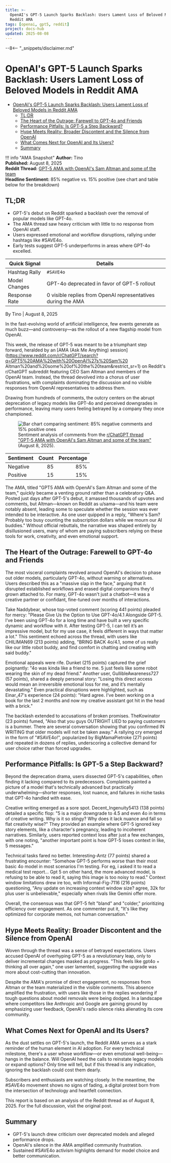 ```yaml
---
title: >-
  OpenAI's GPT-5 Launch Sparks Backlash: Users Lament Loss of Beloved Models in
  Reddit AMA
tags: [openai, gpt5, reddit]
project: docs-hub
updated: 2025-08-08
---
```


--8<-- "_snippets/disclaimer.md"

# OpenAI's GPT-5 Launch Sparks Backlash: Users Lament Loss of Beloved Models in Reddit AMA

- [OpenAI's GPT-5 Launch Sparks Backlash: Users Lament Loss of Beloved Models in Reddit AMA](#openais-gpt-5-launch-sparks-backlash-users-lament-loss-of-beloved-models-in-reddit-ama)
  * [TL;DR](#tldr)
  * [The Heart of the Outrage: Farewell to GPT-4o and Friends](#the-heart-of-the-outrage-farewell-to-gpt-4o-and-friends)
  * [Performance Pitfalls: Is GPT-5 a Step Backward?](#performance-pitfalls-is-gpt-5-a-step-backward)
  * [Hype Meets Reality: Broader Discontent and the Silence from OpenAI](#hype-meets-reality-broader-discontent-and-the-silence-from-openai)
  * [What Comes Next for OpenAI and Its Users?](#what-comes-next-for-openai-and-its-users)
  * [Summary](#summary)

!!! info "AMA Snapshot"
    **Author:** Tino  
    **Published:** August 8, 2025  
    **Reddit Thread:** [GPT-5 AMA with OpenAI's Sam Altman and some of the team](https://www.reddit.com/r/ChatGPT/search?q=GPT5%20AMA%20with%20OpenAI%27s%20Sam%20Altman%20and%20some%20of%20the%20team&restrict_sr=1)  
    **Headline Sentiment:** 85% negative vs. 15% positive (see chart and table below for the breakdown)

## TL;DR
- GPT-5's debut on Reddit sparked a backlash over the removal of popular models like GPT-4o.
- The AMA thread saw heavy criticism with little to no response from OpenAI staff.
- Users expressed emotional and workflow disruptions, rallying under hashtags like #SAVE4o.
- Early tests suggest GPT-5 underperforms in areas where GPT-4o excelled.

| Quick Signal | Details |
| --- | --- |
| Hashtag Rally | `#SAVE4o` |
| Model Changes | GPT-4o deprecated in favor of GPT-5 rollout |
| Response Rate | 0 visible replies from OpenAI representatives during the AMA |

By Tino | August 8, 2025

In the fast-evolving world of artificial intelligence, few events generate as
much buzz—and controversy—as the rollout of a new flagship model from OpenAI.

This week, the release of GPT-5 was meant to be a triumphant step forward,
heralded by an [AMA (Ask Me Anything) session](https://www.reddit.com/r/ChatGPT/search?q=GPT5%20AMA%20with%20OpenAI%27s%20Sam%20
Altman%20and%20some%20of%20the%20team&restrict_sr=1) on Reddit's r/ChatGPT subreddit
featuring CEO Sam Altman and members of the OpenAI team. Instead, the thread
devolved into a chorus of user frustrations, with complaints dominating the
discussion and no visible responses from OpenAI representatives to address them.

Drawing from hundreds of comments, the outcry centers on the abrupt deprecation
of legacy models like GPT-4o and perceived downgrades in performance, leaving
many users feeling betrayed by a company they once championed.

<figure>
  <img src="img/gpt5-sentiment.svg" alt="Bar chart comparing sentiment: 85% negative comments and 15% positive ones" data-glightbox>
  <figcaption>Sentiment analysis of comments from the <a href="https://www.reddit.com/r/ChatGPT/search?q=GPT5%20AMA%20with%20OpenAI%27s%20Sam%20Altman%20and%20some%20of%20the%20team&restrict_sr=1">r/ChatGPT thread "GPT-5 AMA with OpenAI's Sam Altman and some of the team"</a> (August 8, 2025).</figcaption>
</figure>

| Sentiment | Count | Percentage |
|-----------|------:|-----------:|
| Negative  | 85 | 85% |
| Positive  | 15 | 15% |

The AMA, titled "GPT5 AMA with OpenAI's Sam Altman and some of the team,"
quickly became a venting ground rather than a celebratory Q&A. Posted just days
after GPT-5's debut, it amassed thousands of upvotes and comments, but
Altman—known on Reddit as u/sama—and his team were notably absent, leading some
to speculate whether the session was ever intended to be interactive. As one
user quipped in a reply, "Where's Sam? Probably too busy counting the
subscription dollars while we mourn our AI buddies." Without official rebuttals,
the narrative was shaped entirely by disillusioned users, many of whom are
paying subscribers relying on these tools for work, creativity, and even
emotional support.

## The Heart of the Outrage: Farewell to GPT-4o and Friends

The most visceral complaints revolved around OpenAI's decision to phase out
older models, particularly GPT-4o, without warning or alternatives. Users
described this as a "massive slap in the face," arguing that it disrupted
established workflows and erased digital companions they'd grown attached to.
For many, GPT-4o wasn't just a chatbot—it was a creative partner or confidant,
fine-tuned over months of interactions.

Take Naddybear, whose top-voted comment (scoring 441 points) pleaded for mercy:
"Please Give Us the Option to Use GPT-4o/4.1 Alongside GPT-5. I’ve been using
GPT-4o for a long time and have built a very specific dynamic and workflow with
it. After testing GPT-5, I can tell it’s an impressive model, but for my use
case, it feels different in ways that matter a lot." This sentiment echoed
across the thread, with users like CHILIMAN69 (213 points) adding, "BRING BACK
4o/4.1, some of us really like our little robot buddy, and find comfort in
chatting and creating with said buddy."

Emotional appeals were rife. Dunket (215 points) captured the grief poignantly:
"4o was kinda like a friend to me. 5 just feels like some robot wearing the skin
of my dead friend." Another user, GullibleAwareness727 (57 points), shared a
deeply personal story: "Losing this direct access would mean an irreversible
emotional loss for me, and it’s mentally devastating." Even practical
disruptions were highlighted, such as Einar_47's experience (24 points): "Hard
agree. I've been working on a book for the last 2 months and now my creative
assistant got hit in the head with a brick."

The backlash extended to accusations of broken promises. TheKowinator (23
points) fumed, "Also that you guys OUTRIGHT LIED to paying customers is a
bummer. There are several conversation showing that you confirmed IN WRITING
that older models will not be taken away." A rallying cry emerged in the form of
"#SAVE4o!", popularized by BigMamaPietroke (271 points) and repeated in dozens
of replies, underscoring a collective demand for user choice rather than forced
upgrades.

## Performance Pitfalls: Is GPT-5 a Step Backward?

Beyond the deprecation drama, users dissected GPT-5's capabilities, often
finding it lacking compared to its predecessors. Complaints painted a picture of
a model that's technically advanced but practically underwhelming—shorter
responses, lost nuance, and failures in niche tasks that GPT-4o handled with
ease.

Creative writing emerged as a sore spot. Decent_Ingenuity5413 (138 points)
detailed a specific flop: "5 is a major downgrade to 4.5 and even 4o in terms of
creative writing. Why is it so stingy? Why does it lack nuance and fall so flat
creativity wise?" They provided an example where GPT-5 ignored key story
elements, like a character's pregnancy, leading to incoherent narratives.
Similarly, users reported context loss after just a few exchanges, with one
noting, "another important point is how GPT-5 loses context in like, 5
messages."

Technical tasks fared no better. Interesting-Antz (77 points) shared a
frustrating encounter: "Somehow GPT-5 performs worse than their most basic 4o
model in most scenarios I'm testing. For eg, i asked it to read a medical test
report... Gpt 5 on other hand, the more advanced model, is refusing to be able
to read it, saying this image is too noisy to read." Context window limitations
drew ire too, with Informal-Fig-7116 (216 points) questioning, "Any update on
increasing context window size? agree, 32k for plus user is unbelievable,"
especially when rivals like Gemini offer more.

Overall, the consensus was that GPT-5 felt "bland" and "colder," prioritizing
efficiency over engagement. As one commenter put it, "It's like they optimized
for corporate memos, not human conversation."

## Hype Meets Reality: Broader Discontent and the Silence from OpenAI

Woven through the thread was a sense of betrayed expectations. Users accused
OpenAI of overhyping GPT-5 as a revolutionary leap, only to deliver incremental
changes masked as progress. "This feels like gpt4o + thinking all over again,"
one user lamented, suggesting the upgrade was more about cost-cutting than
innovation.

Despite the AMA's promise of direct engagement, no responses from Altman or the
team materialized in the visible comments. This absence amplified the
frustration, with users like those in the replies wondering if tough questions
about model removals were being dodged. In a landscape where competitors like
Anthropic and Google are gaining ground by emphasizing user feedback, OpenAI's
radio silence risks alienating its core community.

## What Comes Next for OpenAI and Its Users?

As the dust settles on GPT-5's launch, the Reddit AMA serves as a stark reminder
of the human element in AI adoption. For every technical milestone, there's a
user whose workflow—or even emotional well-being—hangs in the balance. Will
OpenAI heed the calls to reinstate legacy models or expand options? Only time
will tell, but if this thread is any indication, ignoring the backlash could
cost them dearly.

Subscribers and enthusiasts are watching closely. In the meantime, the #SAVE4o
movement shows no signs of fading, a digital protest born from the intersection
of technology and heartfelt connection.

This report is based on an analysis of the Reddit thread as of August 8, 2025.
For the full discussion, visit the original post.


## Summary

- GPT-5's launch drew criticism over deprecated models and alleged performance drops.
- OpenAI's silence in the AMA amplified community frustration.
- Sustained #SAVE4o activism highlights demand for model choice and better communication.
